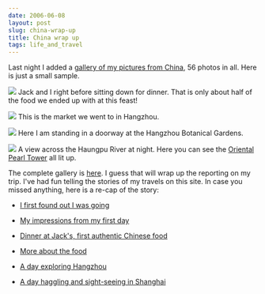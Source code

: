 ```yaml
---
date: 2006-06-08
layout: post
slug: china-wrap-up
title: China wrap up
tags: life_and_travel
---
```


Last night I added a [gallery of my pictures from China](http://www.geldmacher.net/galleries/thumbnails.php?album=21), 56 photos in all. Here is just a small sample.

![](http://www.geldmacher.net/galleries/albums/travel/shanghai-2006-05/normal_IMG_0984.JPG)
Jack and I right before sitting down for dinner. That is only about half of the food we ended up with at this feast!

![](http://www.geldmacher.net/galleries/albums/travel/shanghai-2006-05/normal_IMG_1124.JPG)
This is the market we went to in Hangzhou.

![](http://www.geldmacher.net/galleries/albums/travel/shanghai-2006-05/normal_IMG_1121.JPG)
Here I am standing in a doorway at the Hangzhou Botanical Gardens.

![](http://www.geldmacher.net/galleries/albums/travel/shanghai-2006-05/normal_IMG_1172.JPG)
A view across the Haungpu River at night. Here you can see the [Oriental Pearl Tower](http://en.wikipedia.org/wiki/Oriental_Pearl_Tower) all lit up.

The complete gallery is [here](http://www.geldmacher.net/galleries/thumbnails.php?album=21). I guess that will wrap up the reporting on my trip. I've had fun telling the stories of my travels on this site. In case you missed anything, here is a re-cap of the story:





  * [I first found out I was going](http://www.geldmacher.net/index.php/2006/05/27/news-from-the-world-travel-department/)


  * [My impressions from my first day](http://http://www.geldmacher.net/index.php/2006/05/30/219/)


  * [Dinner at Jack's, first authentic Chinese food](http://www.geldmacher.net/index.php/2006/06/01/chinese-hosptitality/)


  * [More about the food](http://www.geldmacher.net/index.php/2006/06/02/chinese-food-aint-crab-rangoon/)


  * [A day exploring Hangzhou](http://www.geldmacher.net/index.php/2006/06/03/weekend-sight-seeing-hangzhou/)


  * [A day haggling and sight-seeing in Shanghai](http://www.geldmacher.net/index.php/2006/06/04/weekend-sight-seeing-shanghai/)



